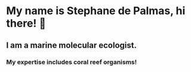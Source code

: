 # My name is Stephane de Palmas, hi there! 👋
## I am a marine molecular ecologist.
### My expertise includes coral reef organisms! 
<!--
**StephaneDePalmas/StephaneDePalmas** is a ✨ _special_ ✨ repository because its `README.md` (this file) appears on your GitHub profile.

Here are some ideas to get you started:

### 🔭 I’m currently working on scleractinian coral strategies 
### 🌱 I’m currently learning R programming / Github / html-CSS
- 👯 I’m looking to collaborate on ...
- 🤔 I’m looking for help with ...
- 💬 Ask me about ...
- 📫 How to reach me: ...
- 😄 Pronouns: ...
- ⚡ Fun fact: ...
-->
